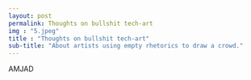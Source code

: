 ```yaml
---
layout: post
permalink: Thoughts on bullshit tech-art
img : "5.jpeg"
title : "Thoughts on bullshit tech-art"
sub-title: "About artists using empty rhetorics to draw a crowd."
---
```

AMJAD
